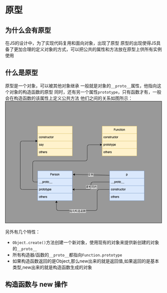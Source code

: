 # 原型
## 为什么会有原型
在JS的设计中，为了实现代码复用和面向对象，出现了原型
原型的出现使得JS具备了更加合理的定义对象的方式，可以把公共的属性和方法放在原型上供所有实例使用

## 什么是原型
原型是一个对象，可以被其他对象继承
一般就是对象的`__proto__`属性，他指向这个对象的构造函数的原型
同时，还有另一个属性`prototype`，只有函数才有，一般会在构造函数的该属性上定义公共方法
他们之间的关系如图所示：
<img src="./imgs/proto.drawio.png">

另外有几个特性：
- `Object.create()`方法创建一个新对象，使用现有的对象来提供新创建的对象的`__proto__`
- 所有构造器/函数的`__proto__`都指向`Function.prototype`
- 如果构造函数返回的是Object,那么new出来的就是返回值,如果返回的是基本类型,new出来的就是构造函数生成的对象

## 构造函数与 new 操作
